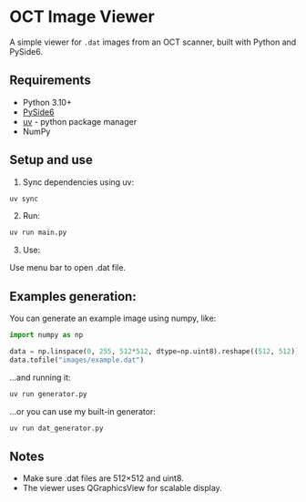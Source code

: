 # OCT Image Viewer

A simple viewer for `.dat` images from an OCT scanner, built with Python and PySide6.

## Requirements

- Python 3.10+  
- [PySide6](https://pypi.org/project/PySide6/)
- [uv](https://docs.astral.sh/uv/) - python package manager
- NumPy

## Setup and use

1. Sync dependencies using uv:

```bash
uv sync
```

2. Run:

```bash
uv run main.py
```

3. Use:

Use menu bar to open .dat file.

## Examples generation:

You can generate an example image using numpy, like:

```python
import numpy as np

data = np.linspace(0, 255, 512*512, dtype=np.uint8).reshape((512, 512))
data.tofile("images/example.dat")
```

...and running it:

```bash
uv run generator.py
```

...or you can use my built-in generator:

```bash
uv run dat_generator.py
```

## Notes
- Make sure .dat files are 512×512 and uint8.
- The viewer uses QGraphicsView for scalable display.
